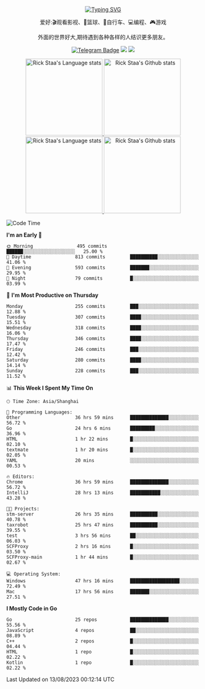 <div align="center"> 

[![Typing SVG](https://readme-typing-svg.herokuapp.com?size=25&duration=2500&color=eeeeee&vCenter=true&width=200&height=40&lines=Hi+there+%F0%9F%91%8B%F0%9F%8F%BB;I'm+DanBai)](https://git.io/typing-svg)

爱好:🎬观看影视、🏀篮球、🚴自行车、💻编程、🎮游戏

外面的世界好大,期待遇到各种各样的人结识更多朋友。

[![Telegram Badge](https://img.shields.io/badge/-Telegram-blue?style=flat&logo=Telegram&logoColor=white)](https://t.me/danbai9420) 
[![](https://img.shields.io/badge/-Blog-brightgreen?style=flat&logo=Blogger&logoColor=white)](https://p00q.cn)
[![](https://img.shields.io/badge/-Email-red?style=flat&logo=Mail.Ru&logoColor=white)](mailto:danbai@88.com)
</div>

<!-- Light Mode -->
<div align="center"> 
<a href="https://github.com/anuraghazra/github-readme-stats#gh-light-mode-only">
<img height=200 src="https://github-readme-stats.vercel.app/api/top-langs/?username=danbai225&layout=compact&langs_count=10&hide_border=1&role=OWNER,COLLABORATOR#gh-light-mode-only" alt="Rick Staa's Language stats" />
</a>
<a href="https://github.com/anuraghazra/github-readme-stats#gh-light-mode-only">
<img height=200 src="https://github-readme-stats.vercel.app/api?username=danbai225&show_icons=true&count_private=true&line_height=28&hide_border=1&include_all_commits=true&card_width=450&role=OWNER,COLLABORATOR&exclude_repo=github-readme-stats#gh-light-mode-only" alt="Rick Staa's Github stats" />
</a>
</div>

<!-- Dark Mode -->
<div align="center"> 
<a href="https://github.com/anuraghazra/github-readme-stats#gh-dark-mode-only">
<img height=200 src="https://github-readme-stats.vercel.app/api/top-langs/?username=danbai225&layout=compact&langs_count=10&hide_border=1&role=OWNER,COLLABORATOR&theme=github_dark#gh-dark-mode-only" alt="Rick Staa's Language stats" />
</a>
<a href="https://github.com/anuraghazra/github-readme-stats#gh-dark-mode-only">
<img height=200 src="https://github-readme-stats.vercel.app/api?username=danbai225&show_icons=true&count_private=true&line_height=28&hide_border=1&include_all_commits=true&card_width=450&role=OWNER,COLLABORATOR&exclude_repo=github-readme-stats&theme=github_dark#gh-dark-mode-only" alt="Rick Staa's Github stats" />
</a>
</div>

<!--START_SECTION:waka-->
![Code Time](http://img.shields.io/badge/Code%20Time-866%20hrs%2028%20mins-blue)

**I'm an Early 🐤** 

```text
🌞 Morning                495 commits         ██████░░░░░░░░░░░░░░░░░░░   25.00 % 
🌆 Daytime                813 commits         ██████████░░░░░░░░░░░░░░░   41.06 % 
🌃 Evening                593 commits         ███████░░░░░░░░░░░░░░░░░░   29.95 % 
🌙 Night                  79 commits          █░░░░░░░░░░░░░░░░░░░░░░░░   03.99 % 
```
📅 **I'm Most Productive on Thursday** 

```text
Monday                   255 commits         ███░░░░░░░░░░░░░░░░░░░░░░   12.88 % 
Tuesday                  307 commits         ████░░░░░░░░░░░░░░░░░░░░░   15.51 % 
Wednesday                318 commits         ████░░░░░░░░░░░░░░░░░░░░░   16.06 % 
Thursday                 346 commits         ████░░░░░░░░░░░░░░░░░░░░░   17.47 % 
Friday                   246 commits         ███░░░░░░░░░░░░░░░░░░░░░░   12.42 % 
Saturday                 280 commits         ████░░░░░░░░░░░░░░░░░░░░░   14.14 % 
Sunday                   228 commits         ███░░░░░░░░░░░░░░░░░░░░░░   11.52 % 
```


📊 **This Week I Spent My Time On** 

```text
🕑︎ Time Zone: Asia/Shanghai

💬 Programming Languages: 
Other                    36 hrs 59 mins      ██████████████░░░░░░░░░░░   56.72 % 
Go                       24 hrs 6 mins       █████████░░░░░░░░░░░░░░░░   36.96 % 
HTML                     1 hr 22 mins        █░░░░░░░░░░░░░░░░░░░░░░░░   02.10 % 
textmate                 1 hr 20 mins        █░░░░░░░░░░░░░░░░░░░░░░░░   02.05 % 
YAML                     20 mins             ░░░░░░░░░░░░░░░░░░░░░░░░░   00.53 % 

🔥 Editors: 
Chrome                   36 hrs 59 mins      ██████████████░░░░░░░░░░░   56.72 % 
IntelliJ                 28 hrs 13 mins      ███████████░░░░░░░░░░░░░░   43.28 % 

🐱‍💻 Projects: 
stm-server               26 hrs 35 mins      ██████████░░░░░░░░░░░░░░░   40.78 % 
taxrobot                 25 hrs 47 mins      ██████████░░░░░░░░░░░░░░░   39.55 % 
test                     3 hrs 56 mins       ██░░░░░░░░░░░░░░░░░░░░░░░   06.03 % 
SCFProxy                 2 hrs 16 mins       █░░░░░░░░░░░░░░░░░░░░░░░░   03.50 % 
SCFProxy-main            1 hr 44 mins        █░░░░░░░░░░░░░░░░░░░░░░░░   02.67 % 

💻 Operating System: 
Windows                  47 hrs 16 mins      ██████████████████░░░░░░░   72.49 % 
Mac                      17 hrs 56 mins      ███████░░░░░░░░░░░░░░░░░░   27.51 % 
```

**I Mostly Code in Go** 

```text
Go                       25 repos            ██████████████░░░░░░░░░░░   55.56 % 
JavaScript               4 repos             ██░░░░░░░░░░░░░░░░░░░░░░░   08.89 % 
C++                      2 repos             █░░░░░░░░░░░░░░░░░░░░░░░░   04.44 % 
HTML                     1 repo              █░░░░░░░░░░░░░░░░░░░░░░░░   02.22 % 
Kotlin                   1 repo              █░░░░░░░░░░░░░░░░░░░░░░░░   02.22 % 
```




 Last Updated on 13/08/2023 00:12:14 UTC
<!--END_SECTION:waka-->
